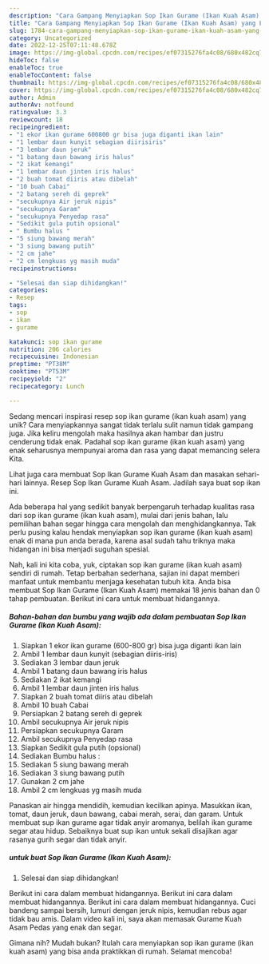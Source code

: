 ```yaml
---
description: "Cara Gampang Menyiapkan Sop Ikan Gurame (Ikan Kuah Asam) yang Lezat"
title: "Cara Gampang Menyiapkan Sop Ikan Gurame (Ikan Kuah Asam) yang Lezat"
slug: 1784-cara-gampang-menyiapkan-sop-ikan-gurame-ikan-kuah-asam-yang-lezat
category: Uncategorized
date: 2022-12-25T07:11:48.678Z
image: https://img-global.cpcdn.com/recipes/ef07315276fa4c08/680x482cq70/sop-ikan-gurame-ikan-kuah-asam-foto-resep-utama.jpg
hideToc: false
enableToc: true
enableTocContent: false
thumbnail: https://img-global.cpcdn.com/recipes/ef07315276fa4c08/680x482cq70/sop-ikan-gurame-ikan-kuah-asam-foto-resep-utama.jpg
cover: https://img-global.cpcdn.com/recipes/ef07315276fa4c08/680x482cq70/sop-ikan-gurame-ikan-kuah-asam-foto-resep-utama.jpg
author: Admin
authorAv: notfound
ratingvalue: 3.3
reviewcount: 18
recipeingredient:
- "1 ekor ikan gurame 600800 gr bisa juga diganti ikan lain"
- "1 lembar daun kunyit sebagian diirisiris"
- "3 lembar daun jeruk"
- "1 batang daun bawang iris halus"
- "2 ikat kemangi"
- "1 lembar daun jinten iris halus"
- "2 buah tomat diiris atau dibelah"
- "10 buah Cabai"
- "2 batang sereh di geprek"
- "secukupnya Air jeruk nipis"
- "secukupnya Garam"
- "secukupnya Penyedap rasa"
- "Sedikit gula putih opsional"
- " Bumbu halus "
- "5 siung bawang merah"
- "3 siung bawang putih"
- "2 cm jahe"
- "2 cm lengkuas yg masih muda"
recipeinstructions:

- "Selesai dan siap dihidangkan!"
categories:
- Resep
tags:
- sop
- ikan
- gurame

katakunci: sop ikan gurame 
nutrition: 206 calories
recipecuisine: Indonesian
preptime: "PT38M"
cooktime: "PT53M"
recipeyield: "2"
recipecategory: Lunch

---
```





Sedang mencari inspirasi resep sop ikan gurame (ikan kuah asam) yang unik? Cara menyiapkannya sangat tidak terlalu sulit namun tidak gampang juga. Jika keliru mengolah maka hasilnya akan hambar dan justru cenderung tidak enak. Padahal sop ikan gurame (ikan kuah asam) yang enak seharusnya mempunyai aroma dan rasa yang dapat memancing selera Kita.





Lihat juga cara membuat Sop Ikan Gurame Kuah Asam dan masakan sehari-hari lainnya. Resep Sop Ikan Gurame Kuah Asam. Jadilah saya buat sop ikan ini.

Ada beberapa hal yang sedikit banyak berpengaruh terhadap kualitas rasa dari sop ikan gurame (ikan kuah asam), mulai dari jenis bahan, lalu pemilihan bahan segar hingga cara mengolah dan menghidangkannya. Tak perlu pusing kalau hendak menyiapkan sop ikan gurame (ikan kuah asam) enak di mana pun anda berada, karena asal sudah tahu triknya maka hidangan ini bisa menjadi suguhan spesial.






Nah, kali ini kita coba, yuk, ciptakan sop ikan gurame (ikan kuah asam) sendiri di rumah. Tetap berbahan sederhana, sajian ini dapat memberi manfaat untuk membantu menjaga kesehatan tubuh kita. Anda bisa membuat Sop Ikan Gurame (Ikan Kuah Asam) memakai 18 jenis bahan dan 0 tahap pembuatan. Berikut ini cara untuk membuat hidangannya.

<!--inarticleads1-->

##### Bahan-bahan dan bumbu yang wajib ada dalam pembuatan Sop Ikan Gurame (Ikan Kuah Asam):

1. Siapkan 1 ekor ikan gurame (600-800 gr) bisa juga diganti ikan lain
1. Ambil 1 lembar daun kunyit (sebagian diiris-iris)
1. Sediakan 3 lembar daun jeruk
1. Ambil 1 batang daun bawang iris halus
1. Sediakan 2 ikat kemangi
1. Ambil 1 lembar daun jinten iris halus
1. Siapkan 2 buah tomat diiris atau dibelah
1. Ambil 10 buah Cabai
1. Persiapkan 2 batang sereh di geprek
1. Ambil secukupnya Air jeruk nipis
1. Persiapkan secukupnya Garam
1. Ambil secukupnya Penyedap rasa
1. Siapkan Sedikit gula putih (opsional)
1. Sediakan  Bumbu halus :
1. Sediakan 5 siung bawang merah
1. Sediakan 3 siung bawang putih
1. Gunakan 2 cm jahe
1. Ambil 2 cm lengkuas yg masih muda


Panaskan air hingga mendidih, kemudian kecilkan apinya. Masukkan ikan, tomat, daun jeruk, daun bawang, cabai merah, serai, dan garam. Untuk membuat sup ikan gurame agar tidak anyir aromanya, belilah ikan gurame segar atau hidup. Sebaiknya buat sup ikan untuk sekali disajikan agar rasanya gurih segar dan tidak anyir. 

<!--inarticleads2-->

#####  untuk buat Sop Ikan Gurame (Ikan Kuah Asam):


1. Selesai dan siap dihidangkan!

Berikut ini cara dalam membuat hidangannya. Berikut ini cara dalam membuat hidangannya. Berikut ini cara dalam membuat hidangannya. Cuci bandeng sampai bersih, lumuri dengan jeruk nipis, kemudian rebus agar tidak bau amis. Dalam video kali ini, saya akan memasak Gurame Kuah Asam Pedas yang enak dan segar. 

Gimana nih? Mudah bukan? Itulah cara menyiapkan sop ikan gurame (ikan kuah asam) yang bisa anda praktikkan di rumah. Selamat mencoba!
